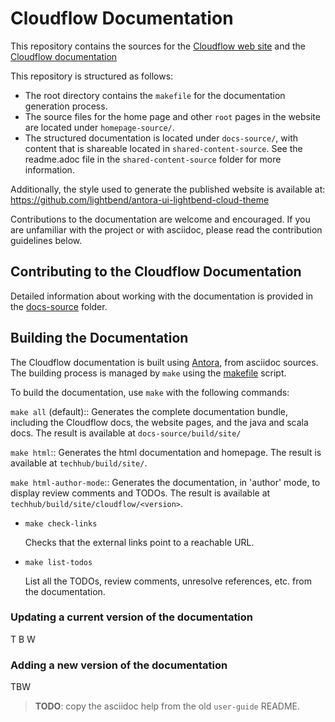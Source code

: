 # Cloudflow Documentation

This repository contains the sources for the [Cloudflow web site](https://cloudflow.io/) and the [Cloudflow documentation](https://cloudflow.io/docs/current/index.html)

This repository is structured as follows:
- The root directory contains the `makefile` for the documentation generation process.
- The source files for the home page and other `root` pages in the website are located under `homepage-source/`.
- The structured documentation is located under `docs-source/`, with content that is shareable located in `shared-content-source`. See the readme.adoc file in the `shared-content-source` folder for more information.

Additionally, the style used to generate the published website is available at: https://github.com/lightbend/antora-ui-lightbend-cloud-theme

Contributions to the documentation are welcome and encouraged.
If you are unfamiliar with the project or with asciidoc, please read the contribution guidelines below.

## Contributing to the Cloudflow Documentation

Detailed information about working with the documentation is provided in the [docs-source](docs-source/README.adoc) folder.

## Building the Documentation

The Cloudflow documentation is built using [Antora](https://docs.antora.org/antora/2.1/), from asciidoc sources.
The building process is managed by `make` using the [makefile](./makefile) script.

To build the documentation, use `make` with the following commands:

`make all` (default):: 
	Generates the complete documentation bundle, including the Cloudflow docs, the website pages, and the java and scala docs.
	The result is available at `docs-source/build/site/`

`make html`::
    Generates the html documentation and homepage. The result is available at `techhub/build/site/`.

`make html-author-mode`:: 
    Generates the documentation, in 'author' mode, to display review comments and TODOs. The result is available at `techhub/build/site/cloudflow/<version>`.

* `make check-links`

    Checks that the external links point to a reachable URL.

* `make list-todos`

    List all the TODOs, review comments, unresolve references, etc. from the documentation.


### Updating a current version of the documentation

T B W

### Adding a new version of the documentation

TBW
> **TODO**: copy the asciidoc help from the old `user-guide` README.
